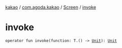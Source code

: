[kakao](../../index.md) / [com.agoda.kakao](../index.md) / [Screen](index.md) / [invoke](.)

# invoke

`operator fun invoke(function: T.() -> `[`Unit`](https://kotlinlang.org/api/latest/jvm/stdlib/kotlin/-unit/index.html)`): `[`Unit`](https://kotlinlang.org/api/latest/jvm/stdlib/kotlin/-unit/index.html)